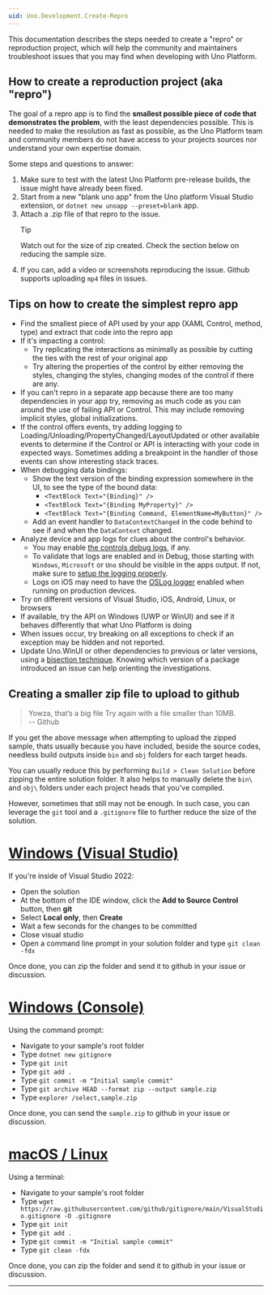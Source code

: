 ```yaml
---
uid: Uno.Development.Create-Repro
---
```


This documentation describes the steps needed to create a "repro" or reproduction project, which will help the community and maintainers troubleshoot issues that you may find when developing with Uno Platform.

## How to create a reproduction project (aka "repro")

The goal of a repro app is to find the **smallest possible piece of code that demonstrates the problem**, with the least dependencies possible. This is needed to make the resolution as fast as possible, as the Uno Platform team and community members do not have access to your projects sources nor understand your own expertise domain.

Some steps and questions to answer:
1. Make sure to test with the latest Uno Platform pre-release builds, the issue might have already been fixed.
1. Start from a new "blank uno app" from the Uno platform Visual Studio extension, or `dotnet new unoapp --preset=blank` app.
1. Attach a .zip file of that repro to the issue.
   > [!TIP]
   > Watch out for the size of zip created. Check the section below on reducing the sample size.
1. If you can, add a video or screenshots reproducing the issue. Github supports uploading `mp4` files in issues.

## Tips on how to create the simplest repro app
- Find the smallest piece of API used by your app (XAML Control, method, type) and extract that code into the repro app
- If it's impacting a control:
  - Try replicating the interactions as minimally as possible by cutting the ties with the rest of your original app
  - Try altering the properties of the control by either removing the styles, changing the styles, changing modes of the control if there are any.
- If you can't repro in a separate app because there are too many dependencies in your app try, removing as much code as you can around the use of failing API or Control. This may include removing implicit styles, global initializations.
- If the control offers events, try adding logging to Loading/Unloading/PropertyChanged/LayoutUpdated or other available events to determine if the Control or API is interacting with your code in expected ways. Sometimes adding a breakpoint in the handler of those events can show interesting stack traces.
- When debugging data bindings:
   - Show the text version of the binding expression somewhere in the UI, to see the type of the bound data:
      - `<TextBlock Text="{Binding}" />`
      - `<TextBlock Text="{Binding MyProperty}" />`
      - `<TextBlock Text="{Binding Command, ElementName=MyButton}" />`
   - Add an event handler to `DataContextChanged` in the code behind to see if and when the `DataContext` changed.
- Analyze device and app logs for clues about the control's behavior.
   - You may enable [the controls debug logs](https://github.com/unoplatform/uno/blob/master/doc/articles/logging.md), if any. 
   - To validate that logs are enabled and in Debug, those starting with `Windows`, `Microsoft` or `Uno` should be visible in the apps output. If not, make sure to [setup the logging properly](https://platform.uno/docs/articles/migrating-from-previous-releases.html).
   - Logs on iOS may need to have the [OSLog logger](https://github.com/unoplatform/uno.extensions.logging) enabled when running on production devices.
- Try on different versions of Visual Studio, iOS, Android, Linux, or browsers
- If available, try the API on Windows (UWP or WinUI) and see if it behaves differently that what Uno Platform is doing
- When issues occur, try breaking on all exceptions to check if an exception may be hidden and not reported.
- Update Uno.WinUI or other dependencies to previous or later versions, using a [bisection technique](https://git-scm.com/docs/git-bisect). Knowing which version of a package introduced an issue can help orienting the investigations.

## Creating a smaller zip file to upload to github

> Yowza, that’s a big file Try again with a file smaller than 10MB.  
> -- Github

If you get the above message when attempting to upload the zipped sample, thats usually because you have included, beside the source codes, needless build outputs inside `bin` and `obj` folders for each target heads.

You can usually reduce this by performing `Build > Clean Solution` before zipping the entire solution folder. It also helps to manually delete the `bin\` and `obj\` folders under each project heads that you've compiled.

However, sometimes that still may not be enough. In such case, you can leverage the `git` tool and a `.gitignore` file to further reduce the size of the solution.

# [**Windows (Visual Studio)**](#tab/windows-vs)
If you're inside of Visual Studio 2022:
- Open the solution
- At the bottom of the IDE window, click the **Add to Source Control** button, then **git**
- Select **Local only**, then **Create**
- Wait a few seconds for the changes to be committed
- Close visual studio
- Open a command line prompt in your solution folder and type `git clean -fdx`

Once done, you can zip the folder and send it to github in your issue or discussion.

# [**Windows (Console)**](#tab/windows-console)
Using the command prompt:
- Navigate to your sample's root folder
- Type `dotnet new gitignore`
- Type `git init`
- Type `git add .`
- Type `git commit -m "Initial sample commit"`
- Type `git archive HEAD --format zip --output sample.zip`
- Type `explorer /select,sample.zip`

Once done, you can send the `sample.zip` to github in your issue or discussion.

# [**macOS / Linux**](#tab/nix)

Using a terminal:
- Navigate to your sample's root folder
- Type `wget https://raw.githubusercontent.com/github/gitignore/main/VisualStudio.gitignore -O .gitignore`
- Type `git init`
- Type `git add .`
- Type `git commit -m "Initial sample commit"`
- Type `git clean -fdx`

Once done, you can zip the folder and send it to github in your issue or discussion.

***

